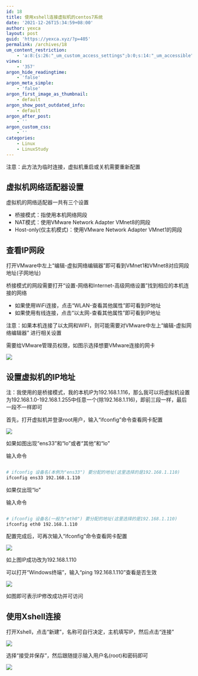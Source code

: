 ```yaml
---
id: 18
title: 使用xshell连接虚拟机的centos7系统
date: '2021-12-26T15:34:59+08:00'
author: yexca
layout: post
guid: 'https://yexca.xyz/?p=405'
permalink: /archives/18
um_content_restriction:
    - 'a:8:{s:26:"_um_custom_access_settings";b:0;s:14:"_um_accessible";i:0;s:28:"_um_access_hide_from_queries";b:0;s:19:"_um_noaccess_action";i:0;s:30:"_um_restrict_by_custom_message";i:0;s:27:"_um_restrict_custom_message";s:0:"";s:19:"_um_access_redirect";i:0;s:23:"_um_access_redirect_url";s:0:"";}'
views:
    - '357'
argon_hide_readingtime:
    - 'false'
argon_meta_simple:
    - 'false'
argon_first_image_as_thumbnail:
    - default
argon_show_post_outdated_info:
    - default
argon_after_post:
    - ''
argon_custom_css:
    - ''
categories:
    - Linux
    - LinuxStudy
---
```


注意：此方法为临时连接，虚拟机重启或关机需要重新配置

## 虚拟机网络适配器设置

虚拟机的网络适配器一共有三个设置

- 桥接模式：指使用本机网络网段
- NAT模式：使用VMware Network Adapter VMnet8的网段
- Host-only(仅主机模式)：使用VMware Network Adapter VMnet1的网段

## 查看IP网段

打开VMware中左上“编辑-虚拟网络编辑器”即可看到VMnet1和VMnet8对应网段地址(子网地址)

桥接模式的网段需要打开“设置-网络和Internet-高级网络设置”找到相应的本机连接的网络

- 如果使用WiFi连接，点击“WLAN-查看其他属性”即可看到IP地址
- 如果使用有线连接，点击“以太网-查看其他属性”即可看到IP地址

注意：如果本机连接了以太网和WIFI，则可能需要对VMware中左上“编辑-虚拟网络编辑器” 进行相关设置

需要给VMware管理员权限，如图示选择想要VMware连接的网卡

![](https://cdn.statically.io/gh/yexca/picx-images-hosting@master/2021/12-xshell-连接虚拟机-centos7/vmware-网卡.6pvdvehvzz40.webp)

## 设置虚拟机的IP地址

注：我使用的是桥接模式，我的本机IP为192.168.1.116，那么我可以将虚拟机设置为192.168.1.0-192.168.1.255中任意一个(除192.168.1.116)，即前三段一样，最后一段不一样即可

首先，打开虚拟机并登录root用户，输入“ifconfig”命令查看网卡配置

![](https://cdn.statically.io/gh/yexca/picx-images-hosting@master/2021/12-xshell-连接虚拟机-centos7/虚拟机-IP-配置.56i9yy8tjfo0.webp)

如果如图出现“ens33”和“lo”或者“其他”和“lo”

输入命令

```bash

# ifconfig 设备名(本例为"ens33") 要分配的地址(这里选择的是192.168.1.110)
ifconfig ens33 192.168.1.110

```

如果仅出现“lo”

 输入命令

```bash

# ifconfig 设备名(一般为"eth0") 要分配的地址(这里选择的是192.168.1.110)
ifconfig eth0 192.168.1.110

```

配置完成后，可再次输入“ifconfig”命令查看网卡配置

![](https://cdn.statically.io/gh/yexca/picx-images-hosting@master/2021/12-xshell-连接虚拟机-centos7/虚拟机-IP-配置-2.2fy0k801s03.webp)

如上图IP成功改为192.168.1.110

可以打开“Windows终端”，输入“ping 192.168.1.110”查看是否生效

![](https://cdn.statically.io/gh/yexca/picx-images-hosting@master/2021/12-xshell-连接虚拟机-centos7/ping-连接.5un7zgka3b00.webp)

如图即可表示IP修改成功并可访问

## 使用Xshell连接

打开Xshell，点击“新建”，名称可自行决定，主机填写IP，然后点击“连接”

![](https://cdn.statically.io/gh/yexca/picx-images-hosting@master/2021/12-xshell-连接虚拟机-centos7/xshell-连接界面.7jwpta0nork0.webp)

选择“接受并保存”，然后跟随提示输入用户名(root)和密码即可

![](https://cdn.statically.io/gh/yexca/picx-images-hosting@master/2021/12-xshell-连接虚拟机-centos7/xshell-连接成功.752g8y4vdsg0.webp)